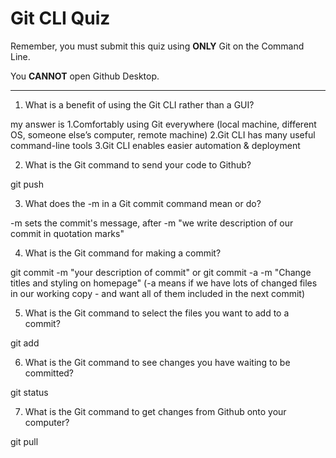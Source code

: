 # Git CLI Quiz

Remember, you must submit this quiz using **ONLY** Git on the Command Line.

You **CANNOT** open Github Desktop.

---

1. What is a benefit of using the Git CLI rather than a GUI?

<!-- Write your answer here -->

my answer is
1.Comfortably using Git everywhere (local machine, different OS, someone else’s computer, remote machine)
2.Git CLI has many useful command-line tools
3.Git CLI enables easier automation & deployment

2. What is the Git command to send your code to Github?

<!-- Write your answer here -->

git push

3. What does the -m in a Git commit command mean or do?

<!-- Write your answer here -->

-m <message> sets the commit's message, after -m "we write description of our commit in quotation marks"

4. What is the Git command for making a commit?

<!-- Write your answer here -->

git commit -m "your description of commit"
or
git commit -a -m "Change titles and styling on homepage" (-a means if we have lots of changed files in our working copy - and want all of them included in the next commit)

5. What is the Git command to select the files you want to add to a commit?

<!-- Write your answer here -->

git add <name file>

6. What is the Git command to see changes you have waiting to be committed?

<!-- Write your answer here -->

git status

7. What is the Git command to get changes from Github onto your computer?

<!-- Write your answer here -->

git pull
